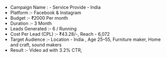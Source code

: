 - Campaign Name : - Service Provide - India
- Platform :- Facebook & Instagram
- Budget :- ₹2000 Per month
- Duration :- 3 Month
- Leads Generated :- 6 / Running
- Cost Per Lead (CPL) :- ₹43.28/-, Reach - 6,072
- Target Audience :- Location - India , Age 25–55, Furniture maker, Home and craft, sound makers
- Result :- Video ad with 3.2% CTR,

